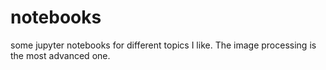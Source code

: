 # notebooks
some jupyter notebooks for different topics I like. The image processing is the most advanced one.

